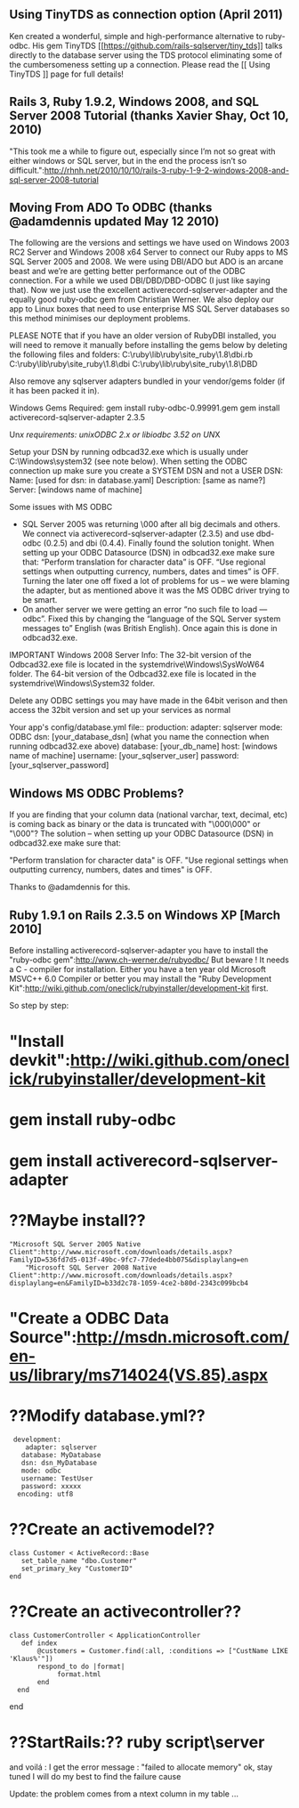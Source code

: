 ## Using TinyTDS as connection option (April 2011)

Ken created a wonderful, simple and high-performance alternative to ruby-odbc.
His gem TinyTDS [[https://github.com/rails-sqlserver/tiny_tds]] talks directly to the database server using the TDS protocol eliminating some of the cumbersomeness setting up a connection. Please read the [[ Using TinyTDS ]] page for full details!


## Rails 3, Ruby 1.9.2, Windows 2008, and SQL Server 2008 Tutorial (thanks Xavier Shay, Oct 10, 2010)

"This took me a while to figure out, especially since I’m not so great with either windows or SQL server, but in the end the process isn’t so difficult.":http://rhnh.net/2010/10/10/rails-3-ruby-1-9-2-windows-2008-and-sql-server-2008-tutorial


## Moving From ADO To ODBC (thanks @adamdennis updated May 12 2010)

The following are the versions and settings we have used on Windows 2003 RC2 Server and Windows 2008 x64 Server to connect our Ruby apps to MS SQL Server 2005 and 2008. We were using DBI/ADO but ADO is an arcane beast and we’re are getting better performance out of the ODBC connection. For a while we used DBI/DBD/DBD-ODBC (I just like saying that). Now we just use the excellent activerecord-sqlserver-adapter and the equally good ruby-odbc gem from Christian Werner.
We also deploy our app to Linux boxes that need to use enterprise MS SQL Server databases so this method minimises our deployment problems.

PLEASE NOTE that if you have an older version of RubyDBI installed, you will need to remove it manually before installing the gems below by deleting the following files and folders:
C:\ruby\lib\ruby\site_ruby\1.8\dbi.rb
C:\ruby\lib\ruby\site_ruby\1.8\dbi
C:\ruby\lib\ruby\site_ruby\1.8\DBD

Also remove any sqlserver adapters bundled in your vendor/gems folder (if it has been packed it in).

Windows Gems Required:
gem install ruby-odbc-0.99991.gem
gem install activerecord-sqlserver-adapter 2.3.5

Un*x requirements:
unixODBC 2.x or libiodbc 3.52 on UN*X

Setup your DSN by running odbcad32.exe which is usually under C:\Windows\system32 (see note below).
When setting the ODBC connection up make sure you create a SYSTEM DSN and not a USER DSN:
Name: [used for dsn: in database.yaml]
Description: [same as name?]
Server: [windows name of machine]

Some issues with MS ODBC
- SQL Server 2005 was returning \000 after all big decimals and others. We connect via activerecord-sqlserver-adapter (2.3.5) and use dbd-odbc (0.2.5) and dbi (0.4.4). Finally found the solution tonight. When setting up your ODBC Datasource (DSN) in odbcad32.exe make sure that:
“Perform translation for character data” is OFF.
“Use regional settings when outputting currency, numbers, dates and times” is OFF.
Turning the later one off fixed a lot of problems for us – we were blaming the adapter, but as mentioned above it was the MS ODBC driver trying to be smart.
- On another server we were getting an error “no such file to load — odbc”. Fixed this by changing the “language of the SQL Server system messages to” English (was British English). Once again this is done in odbcad32.exe.

IMPORTANT Windows 2008 Server Info:
The 32-bit version of the Odbcad32.exe file is located in the systemdrive\Windows\SysWoW64 folder.
The 64-bit version of the Odbcad32.exe file is located in the systemdrive\Windows\System32 folder.

Delete any ODBC settings you may have made in the 64bit verison and then access the 32bit version and set up your services as normal

Your app's config/database.yml file::
production:
adapter: sqlserver
mode: ODBC
dsn: [your_database_dsn] (what you name the connection when running odbcad32.exe above)
database: [your_db_name]
host: [windows name of machine]
username: [your_sqlserver_user]
password: [your_sqlserver_password]




## Windows MS ODBC Problems?

If you are finding that your column data (national varchar, text, decimal, etc) is coming back as binary or the data is truncated with "\000\000" or "\000"? The solution – when setting up your ODBC Datasource (DSN) in odbcad32.exe make sure that:

  "Perform translation for character data" is OFF.
  "Use regional settings when outputting currency, numbers, dates and times" is OFF.

Thanks to @adamdennis for this.


## Ruby 1.9.1 on Rails 2.3.5 on Windows XP  [March 2010]

Before installing activerecord-sqlserver-adapter you have to install the "ruby-odbc gem":http://www.ch-werner.de/rubyodbc/
But beware ! It needs a C - compiler for installation.
Either you have a ten year old Microsoft MSVC++ 6.0 Compiler
or better you may install the "Ruby Development Kit":http://wiki.github.com/oneclick/rubyinstaller/development-kit first.

So step by step:

# "Install devkit":http://wiki.github.com/oneclick/rubyinstaller/development-kit
# gem install ruby-odbc
# gem install activerecord-sqlserver-adapter
# ??Maybe install??
    "Microsoft SQL Server 2005 Native Client":http://www.microsoft.com/downloads/details.aspx?FamilyID=536fd7d5-013f-49bc-9fc7-77dede4bb075&displaylang=en
        "Microsoft SQL Server 2008 Native Client":http://www.microsoft.com/downloads/details.aspx?displaylang=en&FamilyID=b33d2c78-1059-4ce2-b80d-2343c099bcb4
# "Create a ODBC Data Source":http://msdn.microsoft.com/en-us/library/ms714024(VS.85).aspx
# ??Modify database.yml??
     development:
        adapter: sqlserver
       database: MyDatabase
       dsn: dsn_MyDatabase
       mode: odbc
       username: TestUser
       password: xxxxx
      encoding: utf8
# ??Create an activemodel??
    class Customer < ActiveRecord::Base
       set_table_name "dbo.Customer"
       set_primary_key "CustomerID"
    end
#  ??Create an activecontroller??
    class CustomerController < ApplicationController
       def index
           @customers = Customer.find(:all, :conditions => ["CustName LIKE 'Klaus%'"])
           respond_to do |format|
                format.html
           end
      end
   end
# ??StartRails:?? ruby script\server

and voilá : I get the error message : "failed to allocate memory"
ok, stay tuned I will do my best to find the failure cause

Update: the problem comes from a ntext column in my table ...
